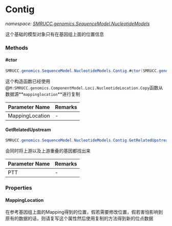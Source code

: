 ﻿# Contig
_namespace: [SMRUCC.genomics.SequenceModel.NucleotideModels](./index.md)_

这个基础的模型对象只有在基因组上面的位置信息



### Methods

#### #ctor
```csharp
SMRUCC.genomics.SequenceModel.NucleotideModels.Contig.#ctor(SMRUCC.genomics.ComponentModel.Loci.NucleotideLocation)
```
这个构造函数已经使用@``M:SMRUCC.genomics.ComponentModel.Loci.NucleotideLocation.Copy``函数从数据源**`mappinglocation`**进行复制

|Parameter Name|Remarks|
|--------------|-------|
|MappingLocation|-|


#### GetRelatedUpstream
```csharp
SMRUCC.genomics.SequenceModel.NucleotideModels.Contig.GetRelatedUpstream(SMRUCC.genomics.Assembly.NCBI.GenBank.TabularFormat.PTT,System.Int32)
```
会同时将上游以及上游重叠的基因都找出来

|Parameter Name|Remarks|
|--------------|-------|
|PTT|-|



### Properties

#### MappingLocation
在参考基因组上面的Mapping得到的位置，假若需要修改位置，假若害怕影响到原有的数据的话，则请复写这个属性然后使用复制的方法得到新的位点数据
